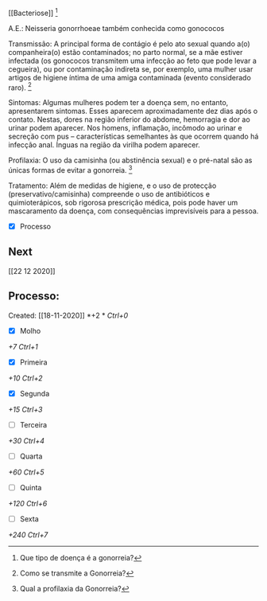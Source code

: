 [[Bacteriose]] [^1]

[^1]: Que tipo de doença é a gonorreia?


A.E.: Neisseria gonorrhoeae também conhecida como gonococos

Transmissão: A principal forma de contágio é pelo ato sexual quando a(o) companheira(o) estão contaminados; no parto normal, se a mãe estiver infectada (os gonococos transmitem uma infecção ao feto que pode levar a cegueira), ou por contaminação indireta se, por exemplo, uma mulher usar artigos de higiene íntima de uma amiga contaminada (evento considerado raro). [^2]

[^2]: Como se transmite a Gonorreia?


Sintomas: Algumas mulheres podem ter a doença sem, no entanto, apresentarem sintomas. Esses aparecem aproximadamente dez dias após o contato. Nestas, dores na região inferior do abdome, hemorragia e dor ao urinar podem aparecer. Nos homens, inflamação, incômodo ao urinar e secreção com pus – características semelhantes às que ocorrem quando há infecção anal. Ínguas na região da virilha podem aparecer.

Profilaxia: O uso da camisinha (ou abstinência sexual) e o pré-natal são as únicas formas de evitar a gonorreia. [^3]

[^3]: Qual a profilaxia da Gonorreia?

Tratamento: Além de medidas de higiene, e o uso de protecção (preservativo/camisinha) compreende o uso de antibióticos e quimioterápicos, sob rigorosa prescrição médica, pois pode haver um mascaramento da doença, com consequências imprevisíveis para a pessoa.

- [x] Processo 

## Next
[[22 12 2020]]
## Processo:
Created: [[18-11-2020]]
*+2 *  *Ctrl+0*
- [x] Molho  

*+7*  *Ctrl+1*

- [x] Primeira 

*+10*  *Ctrl+2*

- [x] Segunda

*+15*  *Ctrl+3*

- [ ] Terceira 

*+30*  *Ctrl+4*

- [ ] Quarta 

*+60*  *Ctrl+5*

- [ ] Quinta 

*+120*  *Ctrl+6*

- [ ] Sexta 

*+240*  *Ctrl+7*
